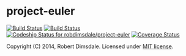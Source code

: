 project-euler
=============

[![Build Status](https://travis-ci.org/robdimsdale/project-euler.svg?branch=master)](https://travis-ci.org/robdimsdale/project-euler) [![Build Status](https://drone.io/github.com/robdimsdale/project-euler/status.png)](https://drone.io/github.com/robdimsdale/project-euler/latest) [ ![Codeship Status for robdimsdale/project-euler](https://www.codeship.io/projects/052e6680-2e66-0132-f271-26a7e757b9fa/status)](https://www.codeship.io/projects/39372) [![Coverage Status](https://img.shields.io/coveralls/robdimsdale/project-euler.svg)](https://coveralls.io/r/robdimsdale/project-euler?branch=master)

Copyright (C) 2014, Robert Dimsdale. Licensed under [MIT license].

 [MIT License]: https://github.com/robdimsdale/project-euler/raw/master/LICENSE

